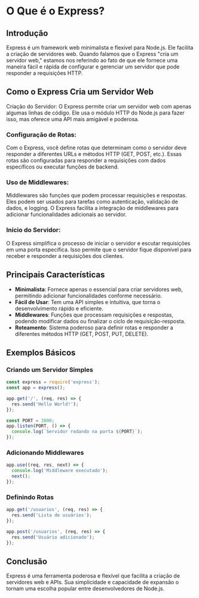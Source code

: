 # O Que é o Express?

## Introdução

Express é um framework web minimalista e flexível para Node.js. Ele facilita a criação de servidores web. Quando falamos que o Express "cria um servidor web," estamos nos referindo ao fato de que ele fornece uma maneira fácil e rápida de configurar e gerenciar um servidor que pode responder a requisições HTTP.


## Como o Express Cria um Servidor Web
Criação do Servidor:
O Express permite criar um servidor web com apenas algumas linhas de código. Ele usa o módulo HTTP do Node.js para fazer isso, mas oferece uma API mais amigável e poderosa.

### Configuração de Rotas:
Com o Express, você define rotas que determinam como o servidor deve responder a diferentes URLs e métodos HTTP (GET, POST, etc.). Essas rotas são configuradas para responder a requisições com dados específicos ou executar funções de backend.

### Uso de Middlewares:
Middlewares são funções que podem processar requisições e respostas. Eles podem ser usados para tarefas como autenticação, validação de dados, e logging. O Express facilita a integração de middlewares para adicionar funcionalidades adicionais ao servidor.

### Início do Servidor:
O Express simplifica o processo de iniciar o servidor e escutar requisições em uma porta específica. Isso permite que o servidor fique disponível para receber e responder a requisições dos clientes.


## Principais Características

- **Minimalista**: Fornece apenas o essencial para criar servidores web, permitindo adicionar funcionalidades conforme necessário.
- **Fácil de Usar**: Tem uma API simples e intuitiva, que torna o desenvolvimento rápido e eficiente.
- **Middlewares**: Funções que processam requisições e respostas, podendo modificar dados ou finalizar o ciclo de requisição-resposta.
- **Roteamento**: Sistema poderoso para definir rotas e responder a diferentes métodos HTTP (GET, POST, PUT, DELETE).

## Exemplos Básicos

### Criando um Servidor Simples

```javascript
const express = require('express');
const app = express();

app.get('/', (req, res) => {
  res.send('Hello World!');
});

const PORT = 3000;
app.listen(PORT, () => {
  console.log(`Servidor rodando na porta ${PORT}`);
});
```

### Adicionando Middlewares

```javascript
app.use((req, res, next) => {
  console.log('Middleware executado');
  next();
});
```

### Definindo Rotas

```javascript
app.get('/usuarios', (req, res) => {
  res.send('Lista de usuários');
});

app.post('/usuarios', (req, res) => {
  res.send('Usuário adicionado');
});
```

## Conclusão

Express é uma ferramenta poderosa e flexível que facilita a criação de servidores web e APIs. Sua simplicidade e capacidade de expansão o tornam uma escolha popular entre desenvolvedores de Node.js.
